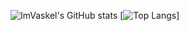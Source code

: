 ![ImVaskel's GitHub stats](https://github-readme-stats.vercel.app/api?username=imvaskel&show_icons=true&theme=onedark&exclude_repo=vaskel-xyz)
[![Top Langs](https://github-readme-stats.vercel.app/api/top-langs/?username=imvaskel)]

